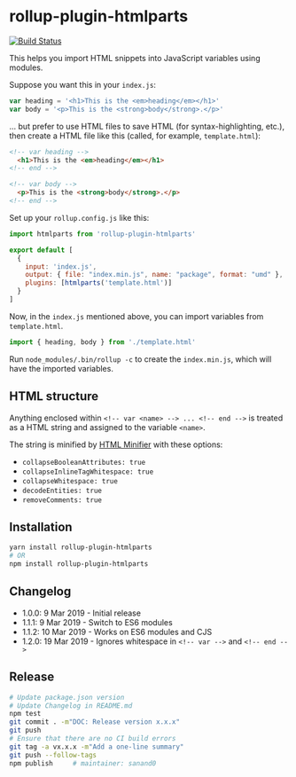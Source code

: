 # rollup-plugin-htmlparts

[![Build Status](https://travis-ci.com/gramener/rollup-plugin-htmlparts.svg)](https://travis-ci.com/gramener/rollup-plugin-htmlparts)

This helps you import HTML snippets into JavaScript variables using modules.

Suppose you want this in your `index.js`:

```js
var heading = '<h1>This is the <em>heading</em></h1>'
var body = '<p>This is the <strong>body</strong>.</p>'
```

... but prefer to use HTML files to save HTML (for syntax-highlighting, etc.),
then create a HTML file like this (called, for example, `template.html`):

```html
<!-- var heading -->
  <h1>This is the <em>heading</em></h1>
<!-- end -->

<!-- var body -->
  <p>This is the <strong>body</strong>.</p>
<!-- end -->
```

Set up your `rollup.config.js` like this:

```js
import htmlparts from 'rollup-plugin-htmlparts'

export default [
  {
    input: 'index.js',
    output: { file: "index.min.js", name: "package", format: "umd" },
    plugins: [htmlparts('template.html')]
  }
]
```

Now, in the `index.js` mentioned above, you can import variables from
`template.html`.

```js
import { heading, body } from './template.html'
```

Run `node_modules/.bin/rollup -c` to create the `index.min.js`, which
will have the imported variables.

## HTML structure

Anything enclosed within `<!-- var <name> --> ... <!-- end -->` is treated as
a HTML string and assigned to the variable `<name>`.

The string is minified by [HTML Minifier](http://npmjs.com/package/html-minifier)
with these options:

- `collapseBooleanAttributes: true`
- `collapseInlineTagWhitespace: true`
- `collapseWhitespace: true`
- `decodeEntities: true`
- `removeComments: true`

## Installation

```sh
yarn install rollup-plugin-htmlparts
# OR
npm install rollup-plugin-htmlparts
```

## Changelog

- 1.0.0: 9 Mar 2019 - Initial release
- 1.1.1: 9 Mar 2019 - Switch to ES6 modules
- 1.1.2: 10 Mar 2019 - Works on ES6 modules and CJS
- 1.2.0: 19 Mar 2019 - Ignores whitespace in `<!-- var -->` and `<!-- end -->`

## Release

```sh
# Update package.json version
# Update Changelog in README.md
npm test
git commit . -m"DOC: Release version x.x.x"
git push
# Ensure that there are no CI build errors
git tag -a vx.x.x -m"Add a one-line summary"
git push --follow-tags
npm publish     # maintainer: sanand0
```
